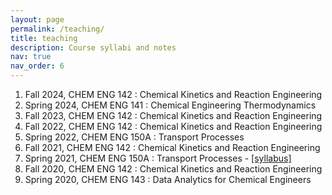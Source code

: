 ```yaml
---
layout: page
permalink: /teaching/
title: teaching
description: Course syllabi and notes
nav: true
nav_order: 6
---
```


1. Fall 2024, CHEM ENG 142 : Chemical Kinetics and Reaction Engineering
2. Spring 2024, CHEM ENG 141 : Chemical Engineering Thermodynamics
3. Fall 2023, CHEM ENG 142 : Chemical Kinetics and Reaction Engineering
4. Fall 2022, CHEM ENG 142 : Chemical Kinetics and Reaction Engineering
5. Spring 2022, CHEM ENG 150A : Transport Processes
6. Fall 2021, CHEM ENG 142 : Chemical Kinetics and Reaction Engineering
7. Spring 2021, CHEM ENG 150A : Transport Processes - [[syllabus]](/assets/course_materials/CBE150A_syllabus_Sp2021.pdf)
8. Fall 2020, CHEM ENG 142 : Chemical Kinetics and Reaction Engineering
9. Spring 2020, CHEM ENG 143 : Data Analytics for Chemical Engineers

